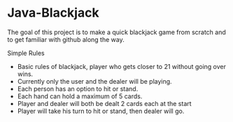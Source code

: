 Java-Blackjack
==================

The goal of this project is to make a quick blackjack game from scratch and to get familiar with github along the way.

Simple Rules
- Basic rules of blackjack, player who gets closer to 21 without going over wins.
- Currently only the user and the dealer will be playing.
- Each person has an option to hit or stand.
- Each hand can hold a maximum of 5 cards.
- Player and dealer will both be dealt 2 cards each at the start
- Player will take his turn to hit or stand, then dealer will go.


